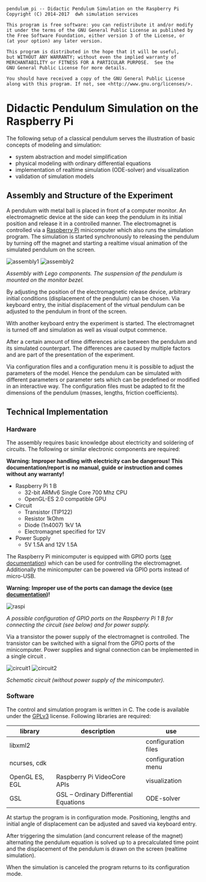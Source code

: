     pendulum_pi -- Didactic Pendulum Simulation on the Raspberry Pi
    Copyright (C) 2014-2017  dwh simulation services

    This program is free software: you can redistribute it and/or modify
    it under the terms of the GNU General Public License as published by
    the Free Software Foundation, either version 3 of the License, or
    (at your option) any later version.

    This program is distributed in the hope that it will be useful,
    but WITHOUT ANY WARRANTY; without even the implied warranty of
    MERCHANTABILITY or FITNESS FOR A PARTICULAR PURPOSE.  See the
    GNU General Public License for more details.

    You should have received a copy of the GNU General Public License
    along with this program. If not, see <http://www.gnu.org/licenses/>.

# Didactic Pendulum Simulation on the Raspberry Pi

The following setup of a classical pendulum serves the illustration of basic concepts of modeling and simulation:

- system abstraction and model simplification
- physical modeling with ordinary differential equations
- implementation of realtime simulation (ODE-solver) and visualization
- validation of simulation models

## Assembly and Structure of the Experiment

A pendulum with metal ball is placed in front of a computer monitor. An electromagnetic device at the side can keep the pendulum in its initial position and release it in a controlled manner. The electromagnet is controlled via a [Raspberry Pi](https://www.raspberrypi.org/) minicomputer which also runs the simulation program. The simulation is started synchronously to releasing the pendulum by turning off the magnet and starting a realtime visual animation of the simulated pendulum on the screen.

![assembly1](http://www.dwh.at/site/assets/files/1650/aufbau_beschreibung_en.300x0-is.jpg) ![assembly2](http://www.dwh.at/site/assets/files/1650/aufbau_closeup.314x0-is.jpg)

*Assembly with Lego components. The suspension of the pendulum is mounted on the monitor bezel.*


By adjusting the position of the electromagnetic release device, arbitrary initial conditions (displacement of the pendulum) can be chosen. Via keyboard entry, the initial displacement of the virtual pendulum can be adjusted to the pendulum in front of the screen.

With another keyboard entry the experiment is started. The electromagnet is turned off and simulation as well as visual output commence.

After a certain amount of time differences arise between the pendulum and its simulated counterpart. The differences are caused by multiple factors and are part of the presentation of the experiment.

Via configuration files and a configuration menu it is possible to adjust the parameters of the model. Hence the pendulum can be simulated with different parameters or parameter sets which can be predefined or modified in an interactive way. The configuration files must be adapted to fit the dimensions of the pendulum (masses, lengths, friction coefficients).

## Technical Implementation
### Hardware

The assembly requires basic knowledge about electricity and soldering of circuits. The following or similar electronic components are required:

**Warning: Improper handling with electricity can be dangerous! This documentation/report is no manual, guide or instruction and comes without any warranty!**

- Raspberry Pi 1 B
  - 32-bit ARMv6 Single Core 700 Mhz CPU
  - OpenGL-ES 2.0 compatible GPU
- Circuit
  - Transistor (TIP122)
  - Resistor 1kOhm
  - Diode (1n4007) 1kV 1A
  - Electromagnet specified for 12V
- Power Supply
  - 5V 1.5A and 12V 1.5A

The Raspberry Pi minicomputer is equipped with GPIO ports ([see documentation](https://www.raspberrypi.org/documentation/usage/gpio/)) which can be used for controlling the electromagnet. Additionally the minicomputer can be powered via GPIO ports instead of micro-USB.

**Warning: Improper use of the ports can damage the device ([see documentation](https://www.raspberrypi.org/documentation/usage/gpio/))!**

![raspi](http://www.dwh.at/site/assets/files/1650/raspi.291x0-is.jpg)

*A possible configuration of GPIO ports on the Raspberry Pi 1 B for connecting the circuit (see below) and for power supply.*

Via a transistor the power supply of the electromagnet is controlled. The transistor can be switched with a signal from the GPIO ports of the minicomputer. Power supplies and signal connection can be implemented in a single circuit .

![circuit1](http://www.dwh.at/site/assets/files/1650/schaltkreis.235x0-is.jpg) ![circuit2](http://www.dwh.at/site/assets/files/1650/schaltplan.204x0-is.png)

*Schematic circuit (without power supply of the minicomputer).*

### Software

The control and simulation program is written in C. The code is available under the [GPLv3](LICENSE) license. Following libraries are required:

| library | description | use |
| --- | --- | --- |
| libxml2 | | configuration files |
| ncurses, cdk | | configuration menu |
| OpenGL ES, EGL | Raspberry Pi VideoCore APIs | visualization |
| GSL | GSL – Ordinary Differential Equations | ODE-solver |


At startup the program is in configuration mode. Positioning, lengths and initial angle of displacement can be adjusted and saved via keyboard entry.

After triggering the simulation (and concurrent release of the magnet) alternating the pendulum equation is solved up to a precalculated time point and the displacement of the pendulum is drawn on the screen (realtime simulation).

When the simulation is canceled the program returns to its configuration mode.
